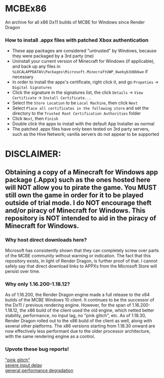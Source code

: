 # MCBEx86
An archive for all x86 Dx11 builds of MCBE for Windows since Render Dragon

### How to install .appx files with patched Xbox authentication
- These app packages are considered "untrusted" by Windows, because they were packaged by a 3rd party (me)
- Uninstall your current version of Minecraft for Windows (if applicable), and back up any files in `%LOCALAPPDATA%\Packages\Microsoft.MinecraftUWP_8wekyb3d8bbwe` if necessary
- In order to install the appx's certificate, right click it, and go `Propeties` -> `Digital Signatures`
- Click the signature in the signatures list, the click `Details` -> `View Certificate` -> `Install Certificate...`
- Select the `Store Location` to be `Local Machine`, then click `Next`
- Select `Place all certificates in the following store` and set the directory to the `Trusted Root Certification Authorities` folder
- Click `Next`, then `Finish`
- Double click the appx to install with the default App Installer as normal
- The patched .appx files have only been tested on 3rd party servers, such as the Hive Network; vanilla servers do not appear to be supported

# DISCLAIMER:
## Obtaining a copy of a Minecraft for Windows app package (.Appx) such as the ones hosted here will NOT allow you to pirate the game. You MUST still own the game in order for it to be played outside of trial mode. I do NOT encourage theft and/or piracy of Minecraft for Windows. This repository is NOT intended to aid in the piracy of Minecraft for Windows.

### Why host direct downloads here?
Microsoft has consistently shown that they can completely screw over parts of the MCBE community without warning or indication. The fact that this repository exists, in light of Render Dragon, is further proof of that. I cannot safely say that direct download links to APPXs from the Microsoft Store will persist over time.

### Why only 1.16.200-1.18.12?
As of 1.16.200, the Render Dragon engine made a full release to the x64 builds of the MCBE Windows 10 client. It continues to be the successor of the Dx11 / previous rendering engine. However, for the span of 1.16.200-1.18.12, the x86 build of the client used the old engine, which netted better stability, performance, no input lag, no "pink glitch", etc. As of 1.18.30, Render Dragon rolled out to the x86 build of the client as well, along with several other platforms. The x86 versions starting from 1.18.30 onward are now effectively less performant due to the older processor architecture, with the same rendering engine as a control.

### Upvote these bug reports!
["pink glitch"](https://bugs.mojang.com/browse/MCPE-105487)<br />
[severe input delay](https://bugs.mojang.com/browse/MCPE-98861)<br />
[general performance degradation](https://bugs.mojang.com/browse/MCPE-142934)